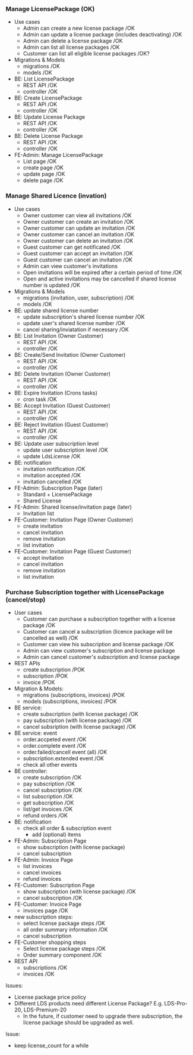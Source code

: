 
### Manage LicensePackage (OK)
  + Use cases
    + Admin can create a new license package /OK
    + Admin can update a license package (includes deactivating) /OK
    + Admin can delete a license package /OK
    + Admin can list all license packages /OK
    + Customer can list all eligible license packages /OK?
  + Migrations & Models
    + migrations /OK
    + models /OK
  + BE: List LicensePackage
    + REST API /OK
    + controller /OK
  + BE: Create LicensePackage
    + REST API /OK
    + controller /OK
  + BE: Update License Package
    + REST API /OK
    + controller /OK
  + BE: Delete License Package
    + REST API /OK
    + controller /OK
  + FE-Admin: Manage LicensePackage
    + List page /OK
    + create page /OK
    + update page /OK
    + delete page /OK

### Manage Shared Licence (invation)
  + Use cases
    + Owner customer can view all invitations /OK
    + Owner customer can create an invitation /OK
    + Owner customer can update an invitation /OK
    + Owner customer can cancel an invitation /OK
    + Owner customer can delete an invitation /OK
    <!-- + TODO:  -->
    + Guest customer can get notificated /OK
    + Guest customer can accept an invitation /OK
    + Guest customer can cancel an invitation /OK
    + Admin can view customer's invitations
    + Open invitations will be expired after a certain period of time /OK
    + Open and active invitations may be cancelled if shared license number is updated /OK
  + Migrations & Models
    + migrations (invitation, user, subscription) /OK
    + models /OK
  + BE: update shared license number
    + update subscription's shared license number /OK
    + update user's shared license number /OK
    + cancel sharing/inviatation if necessary /OK
  + BE: List Invitation (Owner Customer)
    + REST API /OK
    + controller /OK
  + BE: Create/Send Invitation (Owner Customer)
    + REST API /OK
    + controller /OK
  + BE: Delete Invitation (Owner Customer)
    + REST API /OK
    + controller /OK
  + BE: Expire Invitation (Crons tasks)
    + cron task /OK
  + BE: Accept Invitation (Guest Customer)
    + REST API /OK
    + controller /OK
  + BE: Reject Invitation (Guest Customer)
    + REST API /OK
    + controller /OK
  + BE: Update user subscription level
    + update user subscription level /OK
    + update LdsLicense /OK
  + BE: notification
    + invitation notification /OK
    + invitation accepted /OK
    + invitation cancelled /OK
  + FE-Admin: Subscription Page (later)
    + Standard + LicensePackage 
    + Shared License
  + FE-Admin: Shared license/invitation page (later)
    + Invitation list
  + FE-Customer: Invitation Page (Owner Customer)
    + create invitation
    + cancel invitation
    + remove invitation
    + list invitation
  + FE-Customer: Invitation Page (Guest Customer)
    + accept invitation
    + cancel invitation
    + remove invitation
    + list invitation

### Purchase Subscription together with LicensePackage (cancel/stop)
  + User cases
    + Customer can purchase a subscription together with a license package /OK
    + Customer can cancel a subscription (licence package will be cancelled as well) /OK
    + Customer can view his subscription and license package /OK
    + Admin can view customer's subscription and license package
    + Admin can cancel customer's subscription and license package
  + REST APIs
    + create subscription  /POK
    + subscription /POK
    + invoice /POK
  + Migration & Models:
    + migrations (subscriptions, invoices) /POK
    + models (subscriptions, invoices) /POK
  + BE service:
    + create subscription (with license package) /OK
    + pay subscription (with license package) /OK
    + cancel subsription (with license package) /OK
  + BE service: event
    + order.accpeted event /OK
    + order.complete event /OK
    + order.failed/cancell event (all) /OK
    + subscription.extended event /OK
    + check all other events
  + BE controller:
    + create subscription /OK
    + pay subscription /OK
    + cancel subscription /OK
    + list subscription /OK
    + get subscription /OK
    + list/get invoices /OK
    + refund orders /OK
  + BE: notification
    + check all order & subscription event
      + add (optional) items 
  + FE-Admin: Subscription Page
    + show subscription (with license package)
    + cancel subscription
  + FE-Admin: Invoice Page
    + list invoices
    + cancel invoices
    + refund invoices
  + FE-Customer: Subscription Page
    + show subscription (with license package) /OK
    + cancel subscription /OK
  + FE-Customer: Invoice Page
    + invoices page /OK
  + new subscription steps:
    + select license package steps /OK
    + all order summary information /OK
    + cancel subscription
  + FE-Customer shopping steps
    + Select license package steps /OK
    + Order summary component /OK
  + REST API
    + subscriptions /OK
    + invoices /OK


Issues: 
+ License package price policy
+ Different LDS products need different License Package? E.g. LDS-Pro-20, LDS-Premium-20
  + In the future, if customer need to upgrade there subscription, the license package should be upgraded as well.


Issue:
+ keep license_count for a while
